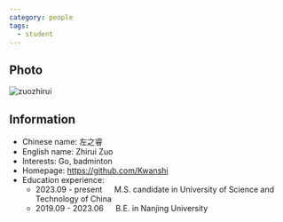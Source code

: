 ```yaml
---
category: people
tags:
  - student
---
```


## Photo

![zuozhirui](https://github.com/ustc-ivclab/ustc-ivclab.github.io/assets/116997215/3694b868-a9e3-414e-a893-40db390f8c4c)


## Information

- Chinese name: 左之睿
- English name: Zhirui Zuo
- Interests: Go, badminton
- Homepage:   https://github.com/Kwanshi
- Education experience:
  - 2023.09 - present   M.S. candidate in University of Science and Technology of China
  - 2019.09 - 2023.06   B.E. in Nanjing University